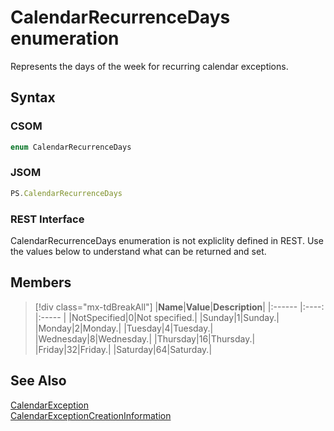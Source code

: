 [comment]: # (Name:CalendarRecurrenceDays)
[comment]: # (Name:Microsoft.ProjectServer.CalendarRecurrenceDays)
[comment]: # (Type:Enum)
[comment]: # (Status:Verified)

# <a name="name"></a>CalendarRecurrenceDays enumeration

<a name="description"></a>Represents the days of the week for recurring calendar exceptions.

## <a name="syntax"></a>Syntax

### CSOM

```cs
enum CalendarRecurrenceDays 
```
### JSOM

```javascript
PS.CalendarRecurrenceDays
```
### REST Interface

CalendarRecurrenceDays enumeration is not expliclity defined in REST.  Use the values below to understand what can be returned and set.

## <a name="members"></a>Members

<a name="enumMembers"></a>
> [!div class="mx-tdBreakAll"]
|**Name**|**Value**|**Description**|
|:------ |:----: |:----- |
|<a name="NotSpecified"></a>NotSpecified|0|Not specified.|
|<a name="Sunday"></a>Sunday|1|Sunday.|
|<a name="Monday"></a>Monday|2|Monday.|
|<a name="Tuesday"></a>Tuesday|4|Tuesday.|
|<a name="Wednesday"></a>Wednesday|8|Wednesday.|
|<a name="Thursday"></a>Thursday|16|Thursday.|
|<a name="Friday"></a>Friday|32|Friday.|
|<a name="Saturday"></a>Saturday|64|Saturday.|

## <a name="seeAlso"></a>See Also

[CalendarException](CalendarException.md)<br/>
[CalendarExceptionCreationInformation](CalendarExceptionCreationInformation.md)<br/>
